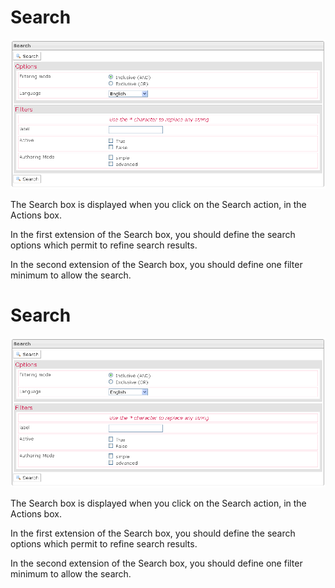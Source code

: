 <!--
created_at: '2012-04-12 17:16:43'
updated_at: '2013-03-13 13:38:12'
authors:
    - 'Jérôme Bogaerts'
contributors:
    - 'Sophie Doublet'
tags:
    - 'Manage Tests'
-->

Search
======

![](../resources/tests-search.png)

The Search box is displayed when you click on the Search action, in the Actions box.

In the first extension of the Search box, you should define the search options which permit to refine search results.

In the second extension of the Search box, you should define one filter minimum to allow the search.

Search
======

![](../resources/tests-search.png)

The Search box is displayed when you click on the Search action, in the Actions box.

In the first extension of the Search box, you should define the search options which permit to refine search results.

In the second extension of the Search box, you should define one filter minimum to allow the search.


